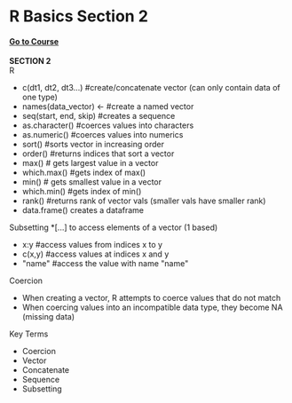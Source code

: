 # R Basics Section 2
#### [Go to Course](https://learning.edx.org/course/course-v1:HarvardX+PH125.1x+1T2021/home)

**SECTION 2**  
R
* c(dt1, dt2, dt3...) #create/concatenate vector (can only contain data of one type)
* names(data_vector) <- #create a named vector 
* seq(start, end, skip) #creates a sequence
* as.character() #coerces values into characters
* as.numeric() #coerces values into numerics
* sort() #sorts vector in increasing order
* order() #returns indices that sort a vector
* max() # gets largest value in a vector
* which.max() #gets index of max()
* min() # gets smallest value in a vector
* which.min() #gets index of min()
* rank() #returns rank of vector vals (smaller vals have smaller rank)
* data.frame() creates a dataframe

Subsetting
*[...] to access elements of a vector (1 based)
 * x:y #access values from indices x to y
 * c(x,y) #access values at indices x and y
 * "name" #access the value with name "name"

Coercion
* When creating a vector, R attempts to coerce values that do not match
* When coercing values into an incompatible data type, they become NA (missing data)

Key Terms
* Coercion
* Vector
* Concatenate
* Sequence
* Subsetting